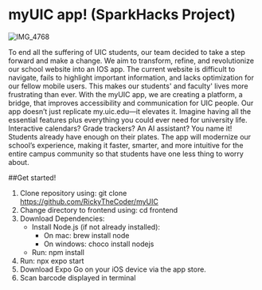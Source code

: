 # myUIC app! (SparkHacks Project)

![IMG_4768](https://github.com/user-attachments/assets/09d73044-6b4c-4963-a4ea-0023cef6083d)


  To end all the suffering of UIC students, our team decided to take a step forward and make a change. We aim to transform, refine, and revolutionize our school website into an IOS app. The current website is difficult to navigate, fails to highlight important information, and lacks optimization for our fellow mobile users. This makes our students' and faculty' lives more frustrating than ever. With the myUIC app, we are creating a platform, a bridge, that improves accessibility and communication for UIC people. Our app doesn’t just replicate my.uic.edu—it elevates it. Imagine having all the essential features plus everything you could ever need for university life. Interactive calendars? Grade trackers? An AI assistant? You name it! Students already have enough on their plates. The app will modernize our school’s experience, making it faster, smarter, and more intuitive for the entire campus community so that students have one less thing to worry about.

##Get started!
1. Clone repository using: git clone https://github.com/RickyTheCoder/myUIC
2. Change directory to frontend using: cd frontend
3. Download Dependencies:
    - Install Node.js (if not already installed):
      - On mac: brew install node
      - On windows: choco install nodejs
    - Run: npm install
4. Run: npx expo start
5. Download Expo Go on your iOS device via the app store.
6. Scan barcode displayed in terminal
